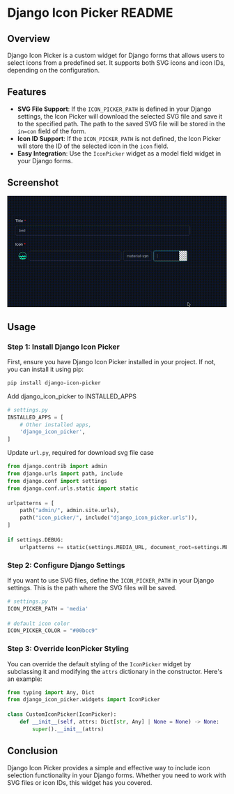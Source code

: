 # Django Icon Picker README

## Overview

Django Icon Picker is a custom widget for Django forms that allows users to select icons from a predefined set. It supports both SVG icons and icon IDs, depending on the configuration.

## Features

- **SVG File Support**: If the `ICON_PICKER_PATH` is defined in your Django settings, the Icon Picker will download the selected SVG file and save it to the specified path. The path to the saved SVG file will be stored in the `in=con` field of the form.
- **Icon ID Support**: If the `ICON_PICKER_PATH` is not defined, the Icon Picker will store the ID of the selected icon in the `icon` field.
- **Easy Integration**: Use the `IconPicker` widget as a model field widget in your Django forms.

## Screenshot

![](icon_picker.gif)

## Usage

### Step 1: Install Django Icon Picker

First, ensure you have Django Icon Picker installed in your project. If not, you can install it using pip:

```bash
pip install django-icon-picker
```

Add django_icon_picker to INSTALLED_APPS

```python
# settings.py
INSTALLED_APPS = [
    # Other installed apps,
    'django_icon_picker',
]
```

Update `url.py`, required for download svg file case

```python
from django.contrib import admin
from django.urls import path, include
from django.conf import settings
from django.conf.urls.static import static

urlpatterns = [
    path("admin/", admin.site.urls),
    path("icon_picker/", include("django_icon_picker.urls")),
]

if settings.DEBUG:
    urlpatterns += static(settings.MEDIA_URL, document_root=settings.MEDIA_ROOT)
```

### Step 2: Configure Django Settings

If you want to use SVG files, define the `ICON_PICKER_PATH` in your Django settings. This is the path where the SVG files will be saved.

```python
# settings.py
ICON_PICKER_PATH = 'media'

# default icon color
ICON_PICKER_COLOR = "#00bcc9"
```

### Step 3: Override IconPicker Styling

You can override the default styling of the `IconPicker` widget by subclassing it and modifying the `attrs` dictionary in the constructor. Here's an example:

```python
from typing import Any, Dict
from django_icon_picker.widgets import IconPicker

class CustomIconPicker(IconPicker):
    def __init__(self, attrs: Dict[str, Any] | None = None) -> None:
        super().__init__(attrs)
```

## Conclusion

Django Icon Picker provides a simple and effective way to include icon selection functionality in your Django forms. Whether you need to work with SVG files or icon IDs, this widget has you covered.
